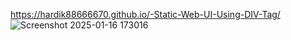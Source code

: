 https://hardik88666670.github.io/-Static-Web-UI-Using-DIV-Tag/
![Screenshot 2025-01-16 173016](https://github.com/user-attachments/assets/948bc14a-6d80-4829-adef-50a2e53a5296)
